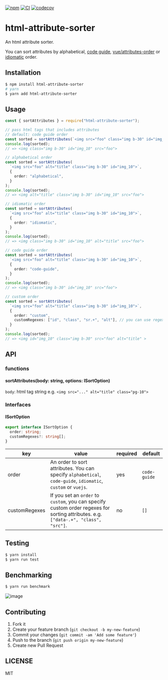 [![npm](https://img.shields.io/npm/v/html-attribute-sorter)](https://www.npmjs.com/package/html-attribute-sorter)
[![CI](https://github.com/shufo/html-attribute-sorter/actions/workflows/test.yml/badge.svg?branch=main)](https://github.com/shufo/html-attribute-sorter/actions/workflows/test.yml)
[![codecov](https://codecov.io/gh/shufo/html-attribute-sorter/branch/main/graph/badge.svg?token=U7YzstHupS)](https://codecov.io/gh/shufo/html-attribute-sorter)

# html-attribute-sorter

An html attribute sorter.

You can sort attributes by alphabetical, [code guide](https://codeguide.co/#attribute-order), [vue/attributes-order](https://eslint.vuejs.org/rules/attributes-order.html) or [idiomatic](https://github.com/necolas/idiomatic-html#attribute-order) order.

## Installation

```bash
$ npm install html-attribute-sorter
# yarn
$ yarn add html-attribute-sorter
```

## Usage

```typescript
const { sortAttributes } = require("html-attribute-sorter");

// pass html tags that includes attributes
// default: code guide order
const sorted = sortAttributes(`<img src="foo" class="img b-30" id="img_10">`);
console.log(sorted);
// => <img class="img b-30" id="img_10" src="foo">

// alphabetical order
const sorted = sortAttributes(
  `<img src="foo" alt="title" class="img b-30" id="img_10">`,
  {
    order: "alphabetical",
  }
);
console.log(sorted);
// => <img alt="title" class="img b-30" id="img_10" src="foo">

// idiomatic order
const sorted = sortAttributes(
  `<img src="foo" alt="title" class="img b-30" id="img_10">`,
  {
    order: "idiomatic",
  }
);
console.log(sorted);
// => <img class="img b-30" id="img_10" alt="title" src="foo">

// code guide order
const sorted = sortAttributes(
  `<img src="foo" alt="title" class="img b-30" id="img_10">`,
  {
    order: "code-guide",
  }
);
console.log(sorted);
// => <img class="img b-30" id="img_10" src="foo">

// custom order
const sorted = sortAttributes(
  `<img src="foo" alt="title" class="img b-30" id="img_10">`,
  {
    order: "custom",
    customRegexes: ["id", "class", "sr.+", "alt"], // you can use regex for attritube names
  }
);
console.log(sorted);
// => <img id="img_10" class="img b-30" src="foo" alt="title" >
```

## API

### functions

#### sortAttributes(body: string, options: ISortOption)

`body`: html tag string e.g. `<img src="..." alt="title" class="pg-10">`

### Interfaces

#### ISortOption

```typescript
export interface ISortOption {
  order: string;
  customRegexes?: string[];
}
```

| key           | value                                                                                                                               | required | default      |
| ------------- | ----------------------------------------------------------------------------------------------------------------------------------- | -------- | ------------ |
| order         | An order to sort attributes. You can specify `alphabetical`, `code-guide`, `idiomatic`, `custom` or `vuejs`.                        | yes      | `code-guide` |
| customRegexes | If you set an `order` to `custom`, you can specify custom order regexes for sorting attributes. e.g. `["data-.+", "class", "src"]`. | no       | `[]`         |

## Testing

```bash
$ yarn install
$ yarn run test
```

## Benchmarking

```bash
$ yarn run benchmark
```

![image](https://user-images.githubusercontent.com/1641039/182972283-3d7e48bf-3f8b-40b1-92c0-334a1e2fba3e.png)

## Contributing

1.  Fork it
2.  Create your feature branch (`git checkout -b my-new-feature`)
3.  Commit your changes (`git commit -am 'Add some feature'`)
4.  Push to the branch (`git push origin my-new-feature`)
5.  Create new Pull Request

## LICENSE

MIT

